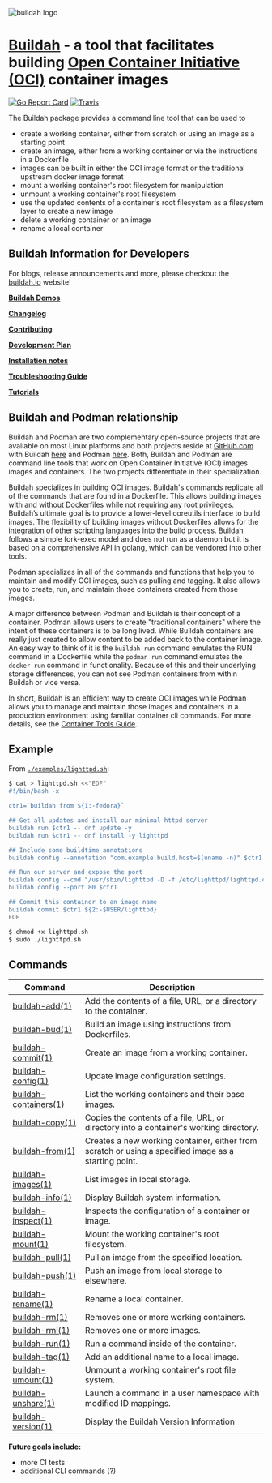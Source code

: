 ![buildah logo](https://cdn.rawgit.com/containers/buildah/master/logos/buildah-logo_large.png)

# [Buildah](https://www.youtube.com/embed/YVk5NgSiUw8) - a tool that facilitates building [Open Container Initiative (OCI)](https://www.opencontainers.org/) container images

[![Go Report Card](https://goreportcard.com/badge/github.com/containers/buildah)](https://goreportcard.com/report/github.com/containers/buildah)
[![Travis](https://travis-ci.org/containers/buildah.svg?branch=master)](https://travis-ci.org/containers/buildah)

The Buildah package provides a command line tool that can be used to
* create a working container, either from scratch or using an image as a starting point
* create an image, either from a working container or via the instructions in a Dockerfile
* images can be built in either the OCI image format or the traditional upstream docker image format
* mount a working container's root filesystem for manipulation
* unmount a working container's root filesystem
* use the updated contents of a container's root filesystem as a filesystem layer to create a new image
* delete a working container or an image
* rename a local container

## Buildah Information for Developers

For blogs, release announcements and more, please checkout the [buildah.io](https://buildah.io) website!

**[Buildah Demos](demos)**

**[Changelog](CHANGELOG.md)**

**[Contributing](CONTRIBUTING.md)**

**[Development Plan](developmentplan.md)**

**[Installation notes](install.md)**

**[Troubleshooting Guide](troubleshooting.md)**

**[Tutorials](docs/tutorials)**

## Buildah and Podman relationship

Buildah and Podman are two complementary open-source projects that are
available on most Linux platforms and both projects reside at
[GitHub.com](https://github.com) with Buildah
[here](https://github.com/containers/buildah) and Podman
[here](https://github.com/containers/libpod).  Both, Buildah and Podman are
command line tools that work on Open Container Initiative (OCI) images images
and containers.  The two projects differentiate in their specialization.

Buildah specializes in building OCI images.  Buildah's commands replicate all
of the commands that are found in a Dockerfile.  This allows building images
with and without Dockerfiles while not requiring any root privileges.
Buildah’s ultimate goal is to provide a lower-level coreutils interface to
build images.  The flexibility of building images without Dockerfiles allows
for the integration of other scripting languages into the build process.
Buildah follows a simple fork-exec model and does not run as a daemon
but it is based on a comprehensive API in golang, which can be vendored
into other tools.

Podman specializes in all of the commands and functions that help you to maintain and modify
OCI images, such as pulling and tagging.  It also allows you to create, run, and maintain those containers
created from those images.

A major difference between Podman and Buildah is their concept of a container.  Podman
allows users to create "traditional containers" where the intent of these containers is
to be long lived.  While Buildah containers are really just created to allow content
to be added back to the container image.  An easy way to think of it is the
`buildah run` command emulates the RUN command in a Dockerfile while the `podman run`
command emulates the `docker run` command in functionality.  Because of this and their underlying
storage differences, you can not see Podman containers from within Buildah or vice versa.

In short, Buildah is an efficient way to create OCI images while Podman allows
you to manage and maintain those images and containers in a production environment using
familiar container cli commands.  For more details, see the
[Container Tools Guide](https://github.com/containers/buildah/tree/master/docs/containertools).

## Example

From [`./examples/lighttpd.sh`](examples/lighttpd.sh):

```bash
$ cat > lighttpd.sh <<"EOF"
#!/bin/bash -x

ctr1=`buildah from ${1:-fedora}`

## Get all updates and install our minimal httpd server
buildah run $ctr1 -- dnf update -y
buildah run $ctr1 -- dnf install -y lighttpd

## Include some buildtime annotations
buildah config --annotation "com.example.build.host=$(uname -n)" $ctr1

## Run our server and expose the port
buildah config --cmd "/usr/sbin/lighttpd -D -f /etc/lighttpd/lighttpd.conf" $ctr1
buildah config --port 80 $ctr1

## Commit this container to an image name
buildah commit $ctr1 ${2:-$USER/lighttpd}
EOF

$ chmod +x lighttpd.sh
$ sudo ./lighttpd.sh
```

## Commands
| Command                                              | Description                                                                                          |
| ---------------------------------------------------- | ---------------------------------------------------------------------------------------------------- |
| [buildah-add(1)](/docs/buildah-add.md)               | Add the contents of a file, URL, or a directory to the container.                                    |
| [buildah-bud(1)](/docs/buildah-bud.md)               | Build an image using instructions from Dockerfiles.                                                  |
| [buildah-commit(1)](/docs/buildah-commit.md)         | Create an image from a working container.                                                            |
| [buildah-config(1)](/docs/buildah-config.md)         | Update image configuration settings.                                                                 |
| [buildah-containers(1)](/docs/buildah-containers.md) | List the working containers and their base images.                                                   |
| [buildah-copy(1)](/docs/buildah-copy.md)             | Copies the contents of a file, URL, or directory into a container's working directory.               |
| [buildah-from(1)](/docs/buildah-from.md)             | Creates a new working container, either from scratch or using a specified image as a starting point. |
| [buildah-images(1)](/docs/buildah-images.md)         | List images in local storage.                                                                        |
| [buildah-info(1)](/docs/buildah-info.md)             | Display Buildah system information.                                                                  |
| [buildah-inspect(1)](/docs/buildah-inspect.md)       | Inspects the configuration of a container or image.                                                  |
| [buildah-mount(1)](/docs/buildah-mount.md)           | Mount the working container's root filesystem.                                                       |
| [buildah-pull(1)](/docs/buildah-pull.md)             | Pull an image from the specified location.                                                           |
| [buildah-push(1)](/docs/buildah-push.md)             | Push an image from local storage to elsewhere.                                                       |
| [buildah-rename(1)](/docs/buildah-rename.md)         | Rename a local container.                                                                            |
| [buildah-rm(1)](/docs/buildah-rm.md)                 | Removes one or more working containers.                                                              |
| [buildah-rmi(1)](/docs/buildah-rmi.md)               | Removes one or more images.                                                                          |
| [buildah-run(1)](/docs/buildah-run.md)               | Run a command inside of the container.                                                               |
| [buildah-tag(1)](/docs/buildah-tag.md)               | Add an additional name to a local image.                                                             |
| [buildah-umount(1)](/docs/buildah-umount.md)         | Unmount a working container's root file system.                                                      |
| [buildah-unshare(1)](/docs/buildah-unshare.md)       | Launch a command in a user namespace with modified ID mappings.                                      |
| [buildah-version(1)](/docs/buildah-version.md)       | Display the Buildah Version Information                                                              |

**Future goals include:**
* more CI tests
* additional CLI commands (?)
